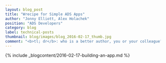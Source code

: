 ```yaml
---
layout: blog_post
title: "Wrecipe for Simple ADS Apps"
author: "Jonny Elliott, Alex Holachek"
position: "ADS Developers"
category: blog
label: technical-posts
thumbnail: blog/images/blog_2016-02-17_thumb.jpg
comment: "<b>tl; dr</b>: who is a better author, you or your colleague? Find out <a href=\"http://authorsmackdown.herokuapp.com/\">here</a>."
---
```


{% include _blogcontent/2016-02-17-building-an-app.md %}
